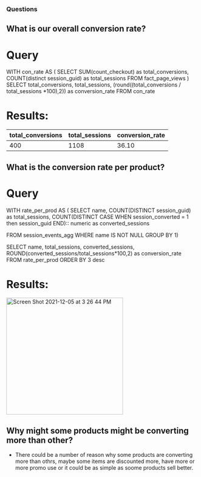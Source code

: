 ### Questions 

## What is our overall conversion rate?
# Query
WITH  con_rate AS (
SELECT 
    SUM(count_checkout) as total_conversions, 
    COUNT(distinct session_guid) as total_sessions
 FROM fact_page_views
)
SELECT 
total_conversions, total_sessions, (round((total_conversions / total_sessions *100),2))  as conversion_rate
FROM con_rate

# Results:


| total_conversions | total_sessions | conversion_rate |
|-------------------|---------------|----------------|
|       400         |     1108      |    36.10      |

## What is the conversion rate per product?
# Query 
WITH rate_per_prod AS (
SELECT name, 
COUNT(DISTINCT session_guid) as total_sessions, 
COUNT(DISTINCT CASE WHEN session_converted = 1 then session_guid END):: numeric as converted_sessions

FROM session_events_agg 
WHERE name IS NOT NULL 
GROUP BY 1)

SELECT 
    name, 
    total_sessions, 
    converted_sessions, 
    ROUND(converted_sessions/total_sessions*100,2) as conversion_rate 
FROM rate_per_prod 
ORDER BY 3 desc

# Results:
<img width="307" alt="Screen Shot 2021-12-05 at 3 26 44 PM" src="https://user-images.githubusercontent.com/81575873/144762753-b354dfda-a88d-4bc1-be2a-900cb05fab3c.png">

## Why might some products might be converting more than other?
* There could be a number of reason why some products are converting more than othrs, maybe some items are discounted more, have more or more promo use or it could be as simple as soome products sell better. 
